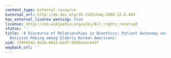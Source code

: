 ```yaml
---
content_type: external-resource
external_url: http://dx.doi.org/10.1525/maq.1998.12.4.403
has_external_license_warning: true
license: https://en.wikipedia.org/wiki/All_rights_reserved
status: ''
title: 'A Discourse of Relationships in Bioethics: Patient Autonomy and End-of-Life
  Decision Making among Elderly Korean Americans'
uid: 770f07d2-8b28-4012-bbd7-0502eeac443f
wayback_url: ''
---
```

